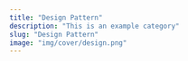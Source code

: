 ```yaml
---
title: "Design Pattern"
description: "This is an example category"
slug: "Design Pattern"
image: "img/cover/design.png"
---
```

